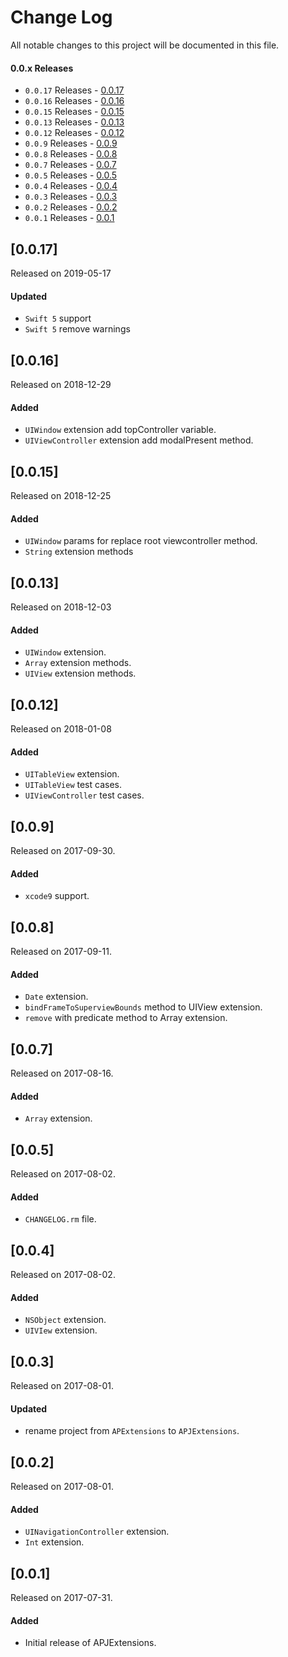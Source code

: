 # Change Log
All notable changes to this project will be documented in this file.

#### 0.0.x Releases
- `0.0.17` Releases - [0.0.17](#0017)
- `0.0.16` Releases - [0.0.16](#0016)
- `0.0.15` Releases - [0.0.15](#0015)
- `0.0.13` Releases - [0.0.13](#0013)
- `0.0.12` Releases - [0.0.12](#0012)
- `0.0.9` Releases - [0.0.9](#009)
- `0.0.8` Releases - [0.0.8](#008)
- `0.0.7` Releases - [0.0.7](#007)
- `0.0.5` Releases - [0.0.5](#005)
- `0.0.4` Releases - [0.0.4](#004)
- `0.0.3` Releases - [0.0.3](#003)
- `0.0.2` Releases - [0.0.2](#002)
- `0.0.1` Releases - [0.0.1](#001)

## [0.0.17]
Released on 2019-05-17

#### Updated
- `Swift 5` support
- `Swift 5` remove warnings


## [0.0.16]
Released on 2018-12-29

#### Added
- `UIWindow` extension add topController variable.
- `UIViewController` extension add modalPresent method.

## [0.0.15]
Released on 2018-12-25

#### Added
- `UIWindow` params for replace root viewcontroller method.
- `String` extension methods

## [0.0.13]
Released on 2018-12-03

#### Added
- `UIWindow` extension.
- `Array` extension methods.
- `UIView` extension methods.

## [0.0.12]
Released on 2018-01-08

#### Added
- `UITableView` extension.
- `UITableView` test cases.
- `UIViewController` test cases.

## [0.0.9]
Released on 2017-09-30.

#### Added
- `xcode9` support.

## [0.0.8]
Released on 2017-09-11.

#### Added
- `Date` extension.
- `bindFrameToSuperviewBounds` method to UIView extension.
- `remove` with predicate method to Array extension.

## [0.0.7]
Released on 2017-08-16.

#### Added
- `Array` extension.

## [0.0.5]
Released on 2017-08-02.

#### Added
- `CHANGELOG.rm` file.

## [0.0.4]
Released on 2017-08-02.

#### Added
- `NSObject` extension.
- `UIVIew` extension.

## [0.0.3]
Released on 2017-08-01.

#### Updated
- rename project from `APExtensions` to `APJExtensions`.

## [0.0.2]
Released on 2017-08-01.

#### Added
- `UINavigationController` extension.
- `Int` extension.

## [0.0.1]
Released on 2017-07-31.

#### Added
- Initial release of APJExtensions.
